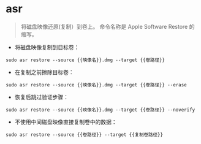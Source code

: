 # asr

> 将磁盘映像还原(复制）到卷上。
> 命令名称是 Apple Software Restore 的缩写。

- 将磁盘映像复制到目标卷：

`sudo asr restore --source {{映像名}}.dmg --target {{卷路径}}`

- 在复制之前擦除目标卷：

`sudo asr restore --source {{映像名}}.dmg --target {{卷路径}} --erase`

- 恢复后跳过验证步骤：

`sudo asr restore --source {{映像名}}.dmg --target {{卷路径}} --noverify`

- 不使用中间磁盘映像直接复制卷中的数据：

`sudo asr restore --source {{卷路径}} --target {{复制卷路径}}`
